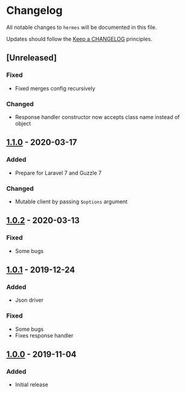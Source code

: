 # Changelog

All notable changes to `hermes` will be documented in this file.

Updates should follow the [Keep a CHANGELOG](http://keepachangelog.com/) principles.

<!-- ## [Unreleased]

### Added

### Changed

### Deprecated

### Removed

### Fixed -->

## [Unreleased]

### Fixed
- Fixed merges config recursively

### Changed
- Response handler constructor now accepts class name instead of object

## [1.1.0](https://github.com/jenky/hermes/compare/1.0.2...1.1.0) - 2020-03-17

### Added
- Prepare for Laravel 7 and Guzzle 7

### Changed
- Mutable client by passing `$options` argument

## [1.0.2](https://github.com/jenky/hermes/compare/1.0.1...1.0.2) - 2020-03-13

### Fixed
- Some bugs

## [1.0.1](https://github.com/jenky/hermes/compare/1.0.0...1.0.1) - 2019-12-24

### Added
- Json driver

### Fixed
- Some bugs
- Fixes response handler

## [1.0.0](https://github.com/jenky/hermes/tree/1.0.1) - 2019-11-04

### Added
- Initial release

